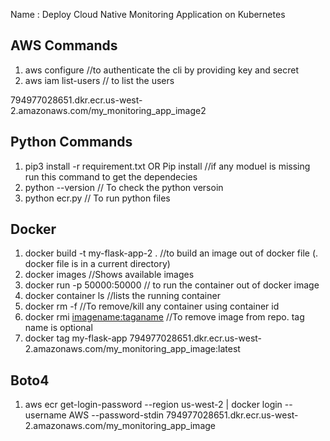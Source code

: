 Name : Deploy Cloud Native Monitoring Application on Kubernetes




AWS Commands
----------------
1. aws configure                   //to authenticate the cli by providing key and secret
2. aws iam list-users              // to list the users

794977028651.dkr.ecr.us-west-2.amazonaws.com/my_monitoring_app_image2

Python Commands
---------------
1. pip3 install -r requirement.txt OR Pip install <module name>            //if any moduel is missing run this command to get the dependecies 
2. python --version                                                        // To check the python versoin
3. python ecr.py                                                           // To run python files 



Docker
--------------
1. docker build -t my-flask-app-2 .         //to build an image out of docker file (. docker file is in a current directory)
2. docker images                            //Shows available images
3. docker run -p 50000:50000 <imagename>    // to run the container out of docker image 
4. docker container ls                      //lists the running container
5. docker rm -f <container Id>              //To remove/kill any container using container id
6. docker rmi <imagename:taganame>          //To remove image from repo. tag name is optional
7. docker tag my-flask-app 794977028651.dkr.ecr.us-west-2.amazonaws.com/my_monitoring_app_image:latest


Boto4
-----------------
1. aws ecr get-login-password --region us-west-2 | docker login --username AWS --password-stdin 794977028651.dkr.ecr.us-west-2.amazonaws.com/my_monitoring_app_image

